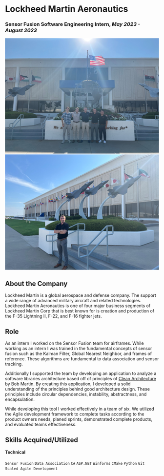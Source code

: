 # Lockheed Martin Aeronautics
### **Sensor Fusion Software Engineering Intern**, *May 2023 - August 2023*

<body>
    <div class="cont">
        <div class="image-container">
            <div class="image-wrapper">
                <img src="../../assets/2023_lm_intern_group.jpg" alt="Lockheed Group">  
            </div>
            <div class="image-wrapper">
                <img src="../../assets/2023_lm_peyton.jpg" alt="Lockheed Peyton">
            </div>
        </div>
  </div>
</body>

## About the Company

Lockheed Martin is a global aerospace and defense company. The support a wide range of advanced military aircraft and related technologies. Lockheed Martin Aeronautics is one of four major business segments of Lockheed Martin Corp that is best known for is creation and production of the F-35 Lightning II, F-22, and F-16 fighter jets.

## Role

As an intern I worked on the Sensor Fusion team for airframes. While working as an intern I was trained in the fundamental concepts of sensor fusion such as the Kalman Filter, Global Nearest Neighbor, and frames of reference. These algorithms are fundamental to data association and sensor tracking. 

Additionally I supported the team by developing an application to analyze a software libraries architecture based off of principles of [Clean Architecture](https://blog.cleancoder.com/uncle-bob/2012/08/13/the-clean-architecture.html) by Bob Martin. By creating this application, I developed a solid understanding of the principles behind good architecture design. These principles include circular dependencies, instability, abstractness, and encapsulation. 

While developing this tool I worked effectively in a team of six. We utilized the Agile development framework to complete tasks according to the product owners needs, planed sprints, demonstrated complete products, and evaluated teams effectiveness. 

## Skills Acquired/Utilized

#### Technical

```Sensor Fusion``` ```Data Association``` ```C#``` ```ASP.NET``` ```Winforms``` ```CMake``` ```Python``` ```Git``` ```Scaled Agile Development```


